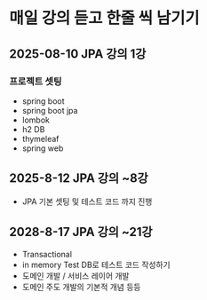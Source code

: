 # 매일 강의 듣고 한줄 씩 남기기

## 2025-08-10 JPA 강의 1강
### 프로젝트 셋팅 
- spring boot
- spring boot jpa
- lombok
- h2 DB
- thymeleaf
- spring web

## 2025-8-12 JPA 강의 ~8강
- JPA 기본 셋팅 및 테스트 코드 까지 진행

## 2028-8-17 JPA 강의 ~21강
- Transactional
- in memory Test DB로 테스트 코드 작성하기
- 도메인 개발 / 서비스 레이어 개발
- 도메인 주도 개발의 기본적 개념 등등
